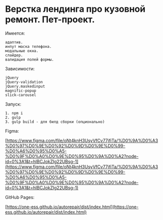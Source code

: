 # Верстка лендинга про кузовной ремонт. Пет-проект.

Имеется: 

    адаптив.
    инпут маска телефона.           
    модальные окна.          
    слайдер.        
    валидация полей формы.
    
    
Зависимости:

    jQuery
    jQuery-validation
    jQuery.maskedinput
    magnific-popup
    slick-carousel
    
    
Запуск:

    1. npm i
    2. gulp
    3. gulp build - для билд сборки (опционально)
    
Figma: 

   [https://www.figma.com/file/oNt4knH3UsyVfCv77jfiTa/%D0%9A%D0%A3%D0%97%D0%9E%D0%92%D0%9D%D0%9E%D0%99-%D0%A6%D0%95%D0%A5-%D0%9F%D0%A0%D0%9E%D0%95%D0%9A%D0%A2?node-id=0%3A1&t=hIBCJokZIg22UBsg-1](https://www.figma.com/file/oNt4knH3UsyVfCv77jfiTa/%D0%9A%D0%A3%D0%97%D0%9E%D0%92%D0%9D%D0%9E%D0%99-%D0%A6%D0%95%D0%A5-%D0%9F%D0%A0%D0%9E%D0%95%D0%9A%D0%A2?node-id=0%3A1&t=hIBCJokZIg22UBsg-1)
    
    
GitHub Pages: 

   [https://one-ess.github.io/autorepair/dist/index.html](https://one-ess.github.io/autorepair/dist/index.html)
